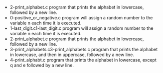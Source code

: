 - 2-print_alphabet.c program that prints the alphabet in lowercase, followed by a new line.
- 0-positive_or_negative.c program will assign a random number to the variable n each time it is executed. 
- 1-last_digit.c1-last_digit.c program will assign a random number to the variable n each time it is executed.
- 2-print_alphabet.c program that prints the alphabet in lowercase, followed by a new line.
- 3-print_alphabets.c3-print_alphabets.c program that prints the alphabet in lowercase, and then in uppercase, followed by a new line.
- 4-print_alphabt.c program that prints the alphabet in lowercase, except q and e followed by a new line.

